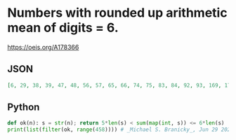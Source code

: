 # Numbers with rounded up arithmetic mean of digits \= 6\.
https://oeis.org/A178366
## JSON
```JSON
[6, 29, 38, 39, 47, 48, 56, 57, 65, 66, 74, 75, 83, 84, 92, 93, 169, 178, 179, 187, 188, 189, 196, 197, 198, 259, 268, 269, 277, 278, 279, 286, 287, 288, 295, 296, 297, 349, 358, 359, 367, 368, 369, 376, 377, 378, 385, 386, 387, 394, 395, 396, 439, 448, 449, 457]
```
## Python
```Python
def ok(n): s = str(n); return 5*len(s) < sum(map(int, s)) <= 6*len(s)
print(list(filter(ok, range(458)))) # _Michael S. Branicky_, Jun 29 2021
```
